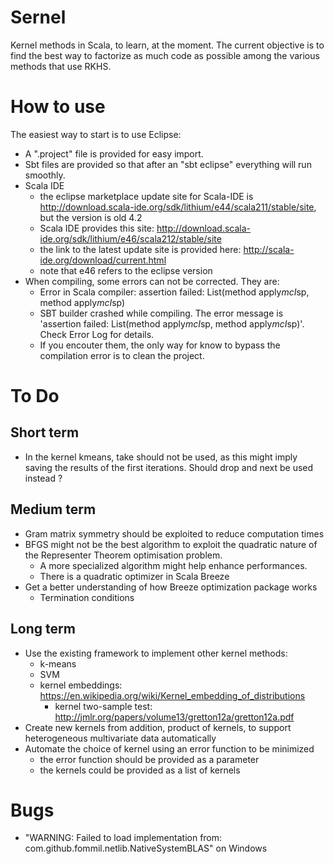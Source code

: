 # Sernel

Kernel methods in Scala, to learn, at the moment. The current objective is to find the best way to factorize as much code as possible among the various methods that use RKHS.

# How to use

The easiest way to start is to use Eclipse:
- A ".project" file is provided for easy import.
- Sbt files are provided so that after an "sbt eclipse" everything will run smoothly.
- Scala IDE
    - the eclipse marketplace update site for Scala-IDE is http://download.scala-ide.org/sdk/lithium/e44/scala211/stable/site, but the version is old 4.2
    - Scala IDE provides this site: http://download.scala-ide.org/sdk/lithium/e46/scala212/stable/site
    - the link to the latest update site is provided here: http://scala-ide.org/download/current.html
    - note that e46 refers to the eclipse version
- When compiling, some errors can not be corrected. They are:
    - Error in Scala compiler: assertion failed: List(method apply$mcI$sp, method apply$mcI$sp)
    - SBT builder crashed while compiling. The error message is 'assertion failed: List(method apply$mcI$sp, method apply$mcI$sp)'. Check Error Log for details.
    - If you encouter them, the only way for know to bypass the compilation error is to clean the project.

# To Do

## Short term

- In the kernel kmeans, take should not be used, as this might imply saving the results of the first iterations. Should drop and next be used instead ?

## Medium term

- Gram matrix symmetry should be exploited to reduce computation times
- BFGS might not be the best algorithm to exploit the quadratic nature of the Representer Theorem optimisation problem.
    - A more specialized algorithm might help enhance performances.
    - There is a quadratic optimizer in Scala Breeze
- Get a better understanding of how Breeze optimization package works
	- Termination conditions

## Long term

- Use the existing framework to implement other kernel methods:
    - k-means
    - SVM
    - kernel embeddings: https://en.wikipedia.org/wiki/Kernel_embedding_of_distributions
        - kernel two-sample test: http://jmlr.org/papers/volume13/gretton12a/gretton12a.pdf
- Create new kernels from addition, product of kernels, to support heterogeneous multivariate data automatically
- Automate the choice of kernel using an error function to be minimized
    - the error function should be provided as a parameter
    - the kernels could be provided as a list of kernels

# Bugs

- "WARNING: Failed to load implementation from: com.github.fommil.netlib.NativeSystemBLAS" on Windows
